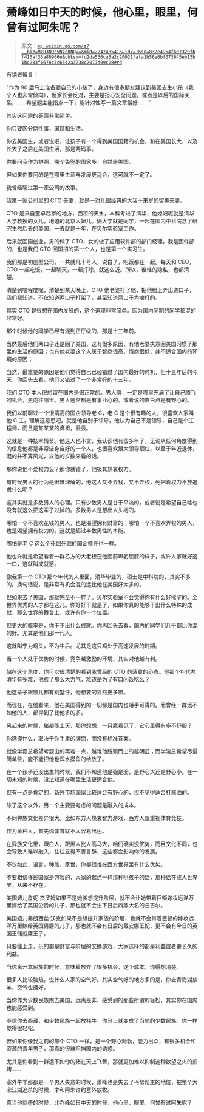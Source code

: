 # 萧峰如日中天的时候，他心里，眼里，何曾有过阿朱呢？

> 原文：[`mp.weixin.qq.com/s?__biz=MzU3NDc5Nzc0NQ==&mid=2247485416&idx=1&sn=832e4954f607320fbf416af33a80966e&chksm=fd2da536ca5a2c20021fafa1b56a6bf073645eb15b1bc283f6676c5c6542a3738c2077d09c28#rd`](http://mp.weixin.qq.com/s?__biz=MzU3NDc5Nzc0NQ==&mid=2247485416&idx=1&sn=832e4954f607320fbf416af33a80966e&chksm=fd2da536ca5a2c20021fafa1b56a6bf073645eb15b1bc283f6676c5c6542a3738c2077d09c28#rd)

有读者留言：

“作为 90 后马上准备要自己的小孩了，身边有很多朋友建议到美国去生小孩（我个人也非常倾向），但家长会反对，主要是担心安全问题，或者是以后的国际关系，......希望题主能指点一下，能针对性写一篇文章最好.......”

其实这问题的答案非常简单。

你只要区分两件事，国籍和生活。

你去美国生，或者说吧，让孩子有一个得到美国国籍的机会，和在美国长大，以及长大了之后在美国生活，那是两码事。

你要问我作为护照，哪个免签的国家多，自然是美国。

但如果你要问的是在哪里生活与发展更适合，这可就不一定了。

我曾经聊过第一家公司的故事。

我第一家公司里的 CTO 夫妻，就是一对儿很经典的大我十来岁的留美夫妻。 

CTO 是来自董卓起家的地方，西凉的天水，本科考进了清华，他媳妇呢就是清华大学教授的女儿，地道的北京大妞儿。俩大学就是同学，一起在国内中科院念了研究生然后去的美国，一去就是十年，在贝尔实验室工作。

后来就回国创业，男的做了 CTO，女的做了应用软件部的部门经理，我是固件部的，也是我们 CTO 回国招的第一个人，也是第一个实习生。

我们那是初创型公司，一共就几十号人，说白了，吃饭都在一起。每天和 CEO，CTO 一起吃饭，一起聊天，一起打球，就这么近。所以，谁谁的隐私，也都清楚。

清楚到啥程度呢，清楚到某天晚上，CTO 他老婆打了他，把他脸上弄出道口子，我们都知道。不仅知道两口子打架了，甚至知道两口子为啥打的。

其实 CTO 是很想在国内发展的，这个道理非常简单。因为国内同期的同学都混的非常好。

那个时候他的同学已经有混到正厅级的，那是十三年前。

当然最后他们两口子还是回了美国，这有很多原因，有他老婆执意回美国习惯了那里的生活的原因；也有他老婆这个人属于智商很高，情商很低，并不适合国内的环境的原因；

当然，最重要的原因是他们觉得自己已经错过了国内最好的时机，但十三年后的今天，你回头去看，他们又错过了一个非常好的十三年。

我们 CTO 本人很想留在国内是很正常的。男人嘛，一定是哪里充满了让自己腾飞的机会，更向往哪里。男人通常都是有事业心的。或者说的直白点是有野心的。

我们以前聊过一个很清高的国企领导老 C，老 C 是个很有趣的人，很喜欢人家叫他 C 工，理解这意思吧。就是他自别于领导，他认为自己不是领导，自己是个工程师，而且是某某某的鼻祖，云云。

这就是一种技术情节。他这人也不贪，我认识他有蛮多年了，无论从任何角度得到的信息他都是非常洁身自好的一个人，也很喜欢跟大领导顶杠，以至于年近退休，混的并不算风光，以他的岁数来看的话。

那你说他不爱权力么？那你就错了，他极其热衷权力。

有时候男人的行为是很难理解的，他这人又不弄钱，又不弄权，死把着权力不放追求什么呢？

这其实就是多数男人的心理。只有少数男人是甘于平淡的，或者说是希望自己啥也没有就这么把这辈子过掉的。多数男人是想出人头地的。

哪怕一个不喜欢花钱的男人，也是渴望拥有财富的；哪怕一个不喜欢弄权的男人，也是渴望拥有权力的。这就是超过半数男性的本能。

哪怕是老 C 这么个死倔死倔的国企领导也一样。

他也许就是希望看着一群乙方的大老板在他面前卑躬屈膝的样子，或许人家就好这一口，这就叫成就感。

像我第一个 CTO 那个年代的人里面，清华毕业的，硕士是中科院的，其实不多的。换句话说，是非常有机会混的远比他在美国好太多的。

但如果去了美国，那就完全不一样了。贝尔实验室不会觉得你有什么好稀罕的。全世界优秀的人才都在这儿。你好好干就是了，如果你真的能够干出什么特殊的成就，那么世界的舞台上，或许有你一个位置。

但更大的概率是，你干不出什么成就。你再回头去看，国内的同学们几乎都比你混的好。尤其是他们那一代人。

这就叫宁为鸡头，不为牛后。尤其是这只鸡处于高速发展的时期。

当一个人处于优势的时候，竞争越激励的环境，其实对他越有利。

站在这个角度，你可以很清楚的看到我曾经的 CTO 的落寞的心态。他那个年代考清华有多难，他费了那么大力气，难道是为了有口闲饭吃么？

他这辈子跟哪儿都有别墅住，他想要的显然更多嘛。

而现在，在他看来，他在美国得到的一切都是国内也唾手可得的。而曾经一群远不如他的人，都得到了比他多的多。

风起来的时候，猪都能上天，那你想想，一只鹰看见了，它心里得有多不舒服？

你选择什么，取决于你手里的牌面，而没有标准答案。

就像学霸总希望考题出的再难一点，越难他脱颖而出的越明显；而学渣总希望尽量简单些，能不能把他也浑水摸鱼的给放了。

在一个孩子还没出生的时候，我们不知道他是强是弱，是野心大还是野心小。在一切未知的时候，没法知道在哪里生活更适合他。

但有一点是肯定的，新兴市场国家比较适合有野心的，但不见得适合打酱油的。

除了这个以外，另一个主要要考虑的问题是融入的成本。

不同种族文化差异很大。比如东方人热衷智力游戏，西方人很重视体育竞技。

作为黄种人，首先你体育就不太容易出色。

在异族文化里，跟白人，跟黑人比人高马大，咱们确实没优势，而且文化不同，也会导致人难以融入，往往显得不善言辞，这些都会影响你的发展。

不仅如此，语言，种族，家世，你都很难在西方世界里有什么优势。

不要相信移民国家是包容的，大家的起点一样那种哄孩子的话，那种话在成人世界里，从来不存在。

美国妞儿詹妮·杰罗姆如果不是她爹想提升阶层，就不会让她带着巨额嫁妆远洋万里嫁给了英国公爵的儿子，那也就不会生下日后鼎鼎大名的丘吉尔。

美国妞儿弗朗西丝·沃克如果不是想提升家族的阶层，也就不会带着巨额的嫁妆远洋万里嫁给英国男爵的儿子，那也就不会有日后的戴安娜王妃，更不会有今日的英国王储威廉王子。

只要往上走，玩的都是财富与阶层的交换游戏，大家选择的都是利益或者更长久的利益。

当你离开本民族的时候，意味着放弃了很多机会，这个成本，你得想清楚。

很多人比较脑热，说什么人家的空气好。其实空气好的地方多的是，你去青海湖放羊，空气也挺好。

当你作为少数民族跑去美国，远离是非，感受到的那些所谓的轻松，其实你在国内也能感受到。

不信你去西藏，和少数民族一起放牦牛，你马上就变成了当地的少数民族。你一样觉得很轻松。

但如果你像我之前的那个 CTO 一样，是一个野心勃勃，能力出众，有很多机会和资源的青年男子，那真的很难阻挡国内的诱惑。

尤其是你看到一群远不如你的猪在天上飞舞，那就更加难以抑制这种欲望之火的煎烤......

塞外牛羊那都是一个男人失意的时候，萧峰也是失去了丐帮帮主的地位，被整个大宋江湖追杀的时候，才和阿朱许约塞外放牧。

真当他鼎盛的时候，北乔峰如日中天的时候，他心里，眼里，何曾有过阿朱呢？